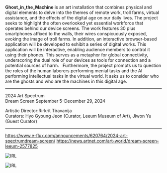 **Ghost_in_the_Machine** is an art installation that combines physical and digital elements to delve into the themes of remote work, troll farms, virtual assistance, and the effects of the digital age on our daily lives. The project seeks to highlight the often overlooked yet essential workforce that operates behind our device screens.
The work features 30 plus smartphones affixed to the walls, their wires conspicuously exposed, evoking the image of troll farms. In addition, an interactive browser-based application will be developed to exhibit a series of digital works. This application will be interactive, enabling audience members to control it using their phones.
This serves as a metaphor for global connectivity, underscoring the dual role of our devices as tools for connection and a potential sources of harm.   Furthermore, the project prompts us to question the roles of the human laborers performing menial tasks and the AI performing intellectual tasks in the virtual world. It asks us to consider who are the ghosts and who are the machines in this digital age.

----
2024 Art Spectrum  
Dream Screen 
September 5–December 29, 2024

Artistic Director:Rirkrit Tiravanija  
Curators: Hyo Gyoung Jeon (Curator, Leeum Museum of Art), Jiwon Yu (Guest Curator)

---

https://www.e-flux.com/announcements/620764/2024-art-spectrumdream-screen/
https://news.artnet.com/art-world/dream-screen-leeum-2577825


![IRL](https://archive.kolown.net/wp-content/uploads/2024/10/gitm_2024b.jpg)

![IRL](https://archive.kolown.net/wp-content/uploads/2024/10/gitm_2024.jpg)

